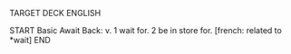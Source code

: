 TARGET DECK
ENGLISH

START
Basic
Await
Back: v. 1 wait for. 2 be in store for. [french: related to *wait]
END
